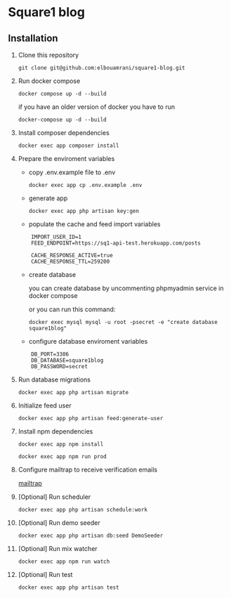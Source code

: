 # Square1 blog

## Installation

1) Clone this repository

    `git clone git@github.com:elbouamrani/square1-blog.git`

2) Run docker compose

   `docker compose up -d --build`

    if you have an older version of docker you have to run 
    
    `docker-compose up -d --build`

3) Install composer dependencies

    `docker exec app composer install`

4) Prepare the enviroment variables

    - copy .env.example file to .env 

        `docker exec app cp .env.example .env`
        
    - generate app 
        
        `docker exec app php artisan key:gen`

    - populate the cache and feed import variables

    ```
        IMPORT_USER_ID=1
        FEED_ENDPOINT=https://sq1-api-test.herokuapp.com/posts

        CACHE_RESPONSE_ACTIVE=true
        CACHE_RESPONSE_TTL=259200
    ```
    - create database

        you can create database by uncommenting phpmyadmin service in docker compose

        or you can run this command:

        `docker exec mysql mysql -u root -psecret -e "create database square1blog"`
    - configure database enviroment variables

    ```
        DB_PORT=3306
        DB_DATABASE=square1blog
        DB_PASSWORD=secret
    ```

5) Run database migrations

    `docker exec app php artisan migrate`

6) Initialize feed user
   
    `docker exec app php artisan feed:generate-user`

7) Install npm dependencies

    `docker exec app npm install`

    `docker exec app npm run prod`

8) Configure mailtrap to receive verification emails
   
   [mailtrap](https://mailtrap.io/)

9)  [Optional] Run scheduler
   
    `docker exec app php artisan schedule:work`

10) [Optional] Run demo seeder

    `docker exec app php artisan db:seed DemoSeeder`

11) [Optional] Run mix watcher

    `docker exec app npm run watch`

12) [Optional] Run test

    `docker exec app php artisan test`
